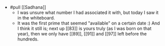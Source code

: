 - #pull [[Sadhana]]
  * I was unsure what number I had associated it with, but today I saw it in the whiteboard.
  * It was the first prime that seemed "available" on a certain date :) And I think it still is; next up [[83]] is yours truly (as I was born on that year), then we only have [[89]], [[91]] and [[97]] left before the hundreds.

